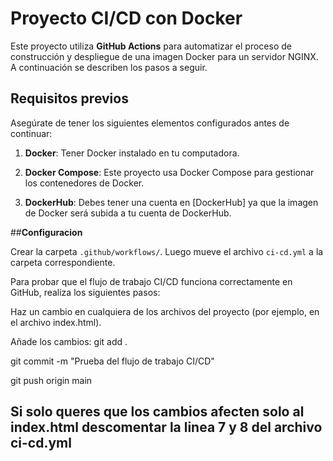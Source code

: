 # Proyecto CI/CD con Docker

Este proyecto utiliza **GitHub Actions** para automatizar el proceso de construcción y despliegue de una imagen Docker para un servidor NGINX. A continuación se describen los pasos a seguir.

## Requisitos previos

Asegúrate de tener los siguientes elementos configurados antes de continuar:

1. **Docker**: Tener Docker instalado en tu computadora.

2. **Docker Compose**: Este proyecto usa Docker Compose para gestionar los contenedores de Docker.

3. **DockerHub**: Debes tener una cuenta en [DockerHub] ya que la imagen de Docker será subida a tu cuenta de DockerHub.

##**Configuracion**

Crear la carpeta `.github/workflows/`. Luego mueve el archivo `ci-cd.yml` a la carpeta correspondiente.

Para probar que el flujo de trabajo CI/CD funciona correctamente en GitHub, realiza los siguientes pasos:

Haz un cambio en cualquiera de los archivos del proyecto (por ejemplo, en el archivo index.html).

Añade los cambios:
git add .

git commit -m "Prueba del flujo de trabajo CI/CD"

git push origin main

## Si solo queres que los cambios afecten solo al index.html descomentar la linea 7 y 8 del archivo ci-cd.yml
